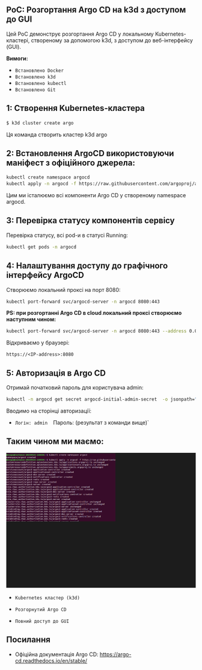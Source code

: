 ##  PoC: Розгортання Argo CD на k3d з доступом до GUI

Цей PoC демонструє розгортання Argo CD у локальному Kubernetes-кластері, створеному за допомогою k3d, з доступом до веб-інтерфейсу (GUI).

**Вимоги:**
- `Встановлено Docker`
- `Встановлено k3d`
- `Встановлено kubectl`
- `Встановлено Git`

## 1: Створення Kubernetes-кластера

```bash
$ k3d cluster create argo
```
Ця команда створить кластер k3d argo


## 2: Встановлення ArgoCD використовуючи маніфест з офіційного джерела:
```bash
kubectl create namespace argocd
kubectl apply -n argocd -f https://raw.githubusercontent.com/argoproj/argo-cd/stable/manifests/install.yaml
```
Цим ми істалюємо всі компоненти Argo CD у створеному namespace argocd.

## 3: Перевірка статусу компонентів сервісу
 
Перевірка статусу, всі pod-и в статусі Running:
```bash
kubectl get pods -n argocd
```

## 4: Налаштування доступу до графічного інтерфейсу ArgoCD
Створюємо локальний проксі на порт 8080:

```bash
kubectl port-forward svc/argocd-server -n argocd 8080:443
```
**PS: при розгортанні Argo CD в cloud локальний проксі створюємо наступним чином:**

```bash
kubectl port-forward svc/argocd-server -n argocd 8080:443 --address 0.0.0.0
```

Відкриваємо у  браузері:
```
https://<IP-address>:8080
```

## 5: Авторизація в Argo CD
Отримай початковий пароль для користувача admin:

```bash
kubectl -n argocd get secret argocd-initial-admin-secret  -o jsonpath="{.data.password}" | base64 -d && echo
```
Вводимо на сторінці авторизації:
- `Логін: admin`
` ` Пароль: (результат з команди вище)`


## Таким чином ми маємо:

![Image](.poc.gif)

- `Kubernetes кластер (k3d)`

- `Розгорнутий Argo CD`

- `Повний доступ до GUI`


## Посилання

- Офіційна документація Argo CD: https://argo-cd.readthedocs.io/en/stable/
